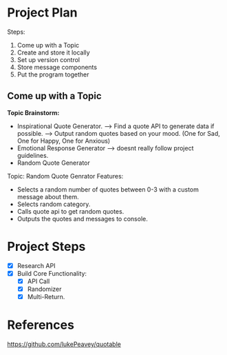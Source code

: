 # Project Plan
Steps: 
1. Come up with a Topic
2. Create and store it locally
3. Set up version control
4. Store message components
5. Put the program together


## Come up with a Topic
**Topic Brainstorm:**
- Inspirational Quote Generator. 
    --> Find a quote API to generate data if possible.
    --> Output random quotes based on your mood. (One for Sad, One for Happy, One for Anxious)
- Emotional Response Generator --> doesnt really follow project guidelines. 
- Random Quote Generator

Topic: Random Quote Genrator
Features: 
- Selects a random number of quotes between 0-3 with a custom message about them. 
- Selects random category. 
- Calls quote api to get random quotes. 
- Outputs the quotes and messages to console.

# Project Steps
- [x] Research API
- [x] Build Core Functionality: 
    - [x] API Call 
    - [x] Randomizer
    - [x] Multi-Return. 

# References
https://github.com/lukePeavey/quotable
